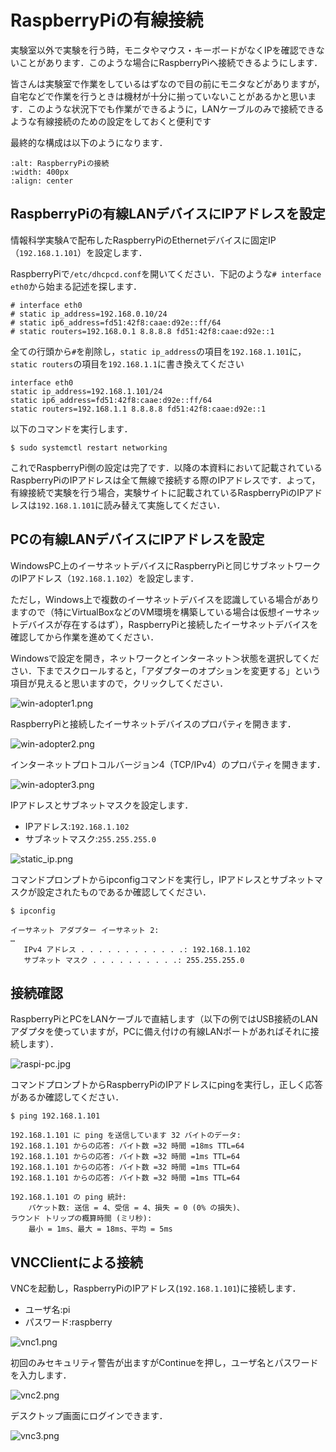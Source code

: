 # RaspberryPiの有線接続

実験室以外で実験を行う時，モニタやマウス・キーボードがなくIPを確認できないことがあります．このような場合にRaspberryPiへ接続できるようにします．

皆さんは実験室で作業をしているはずなので目の前にモニタなどがありますが，自宅などで作業を行うときは機材が十分に揃っていないことがあるかと思います．このような状況下でも作業ができるように，LANケーブルのみで接続できるような有線接続のための設定をしておくと便利です

最終的な構成は以下のようになります．

```{image} ../../../images/part1/part1_1/configration_wired.png
:alt: RaspberryPiの接続
:width: 400px
:align: center
```

## RaspberryPiの有線LANデバイスにIPアドレスを設定

情報科学実験Aで配布したRaspberryPiのEthernetデバイスに固定IP（`192.168.1.101`）を設定します．

RaspberryPiで`/etc/dhcpcd.conf`を開いてください．下記のような`# interface eth0`から始まる記述を探します．

```text
# interface eth0
# static ip_address=192.168.0.10/24
# static ip6_address=fd51:42f8:caae:d92e::ff/64
# static routers=192.168.0.1 8.8.8.8 fd51:42f8:caae:d92e::1
```

全ての行頭から`#`を削除し，`static ip_address`の項目を`192.168.1.101`に，`static routers`の項目を`192.168.1.1`に書き換えてください

```text
interface eth0
static ip_address=192.168.1.101/24
static ip6_address=fd51:42f8:caae:d92e::ff/64
static routers=192.168.1.1 8.8.8.8 fd51:42f8:caae:d92e::1
```

以下のコマンドを実行します．

```shell
$ sudo systemctl restart networking
```

これでRaspberryPi側の設定は完了です．以降の本資料において記載されているRaspberryPiのIPアドレスは全て無線で接続する際のIPアドレスです．よって，有線接続で実験を行う場合，実験サイトに記載されているRaspberryPiのIPアドレスは`192.168.1.101`に読み替えて実施してください．

## PCの有線LANデバイスにIPアドレスを設定

WindowsPC上のイーサネットデバイスにRaspberryPiと同じサブネットワークのIPアドレス（`192.168.1.102`）を設定します．

ただし，Windows上で複数のイーサネットデバイスを認識している場合がありますので（特にVirtualBoxなどのVM環境を構築している場合は仮想イーサネットデバイスが存在するはず），RaspberryPiと接続したイーサネットデバイスを確認してから作業を進めてください．

Windowsで設定を開き，ネットワークとインターネット＞状態を選択してください．下までスクロールすると，「アダプターのオプションを変更する」という項目が見えると思いますので，クリックしてください．

![win-adopter1.png](../../../images/part1/part1_1/win-adopter1.png)

RaspberryPiと接続したイーサネットデバイスのプロパティを開きます．

![win-adopter2.png](../../../images/part1/part1_1/win-adopter2.png)

インターネットプロトコルバージョン4（TCP/IPv4）のプロパティを開きます．

![win-adopter3.png](../../../images/part1/part1_1/win-adopter3.png)

IPアドレスとサブネットマスクを設定します．

- IPアドレス:`192.168.1.102`
- サブネットマスク:`255.255.255.0`

![static_ip.png](../../../images/part1/part1_1/static_ip.png)

コマンドプロンプトからipconfigコマンドを実行し，IPアドレスとサブネットマスクが設定されたものであるか確認してください．

```shell
$ ipconfig

イーサネット アダプター イーサネット 2:
…
   IPv4 アドレス . . . . . . . . . . . .: 192.168.1.102
   サブネット マスク . . . . . . . . . .: 255.255.255.0
```

## 接続確認

RaspberryPiとPCをLANケーブルで直結します（以下の例ではUSB接続のLANアダプタを使っていますが，PCに備え付けの有線LANポートがあればそれに接続します）．

![raspi-pc.jpg](../../../images/part1/part1_1/raspi-pc.jpg)

コマンドプロンプトからRaspberryPiのIPアドレスにpingを実行し，正しく応答があるか確認してください．

```shell
$ ping 192.168.1.101

192.168.1.101 に ping を送信しています 32 バイトのデータ:
192.168.1.101 からの応答: バイト数 =32 時間 =18ms TTL=64
192.168.1.101 からの応答: バイト数 =32 時間 =1ms TTL=64
192.168.1.101 からの応答: バイト数 =32 時間 =1ms TTL=64
192.168.1.101 からの応答: バイト数 =32 時間 =1ms TTL=64

192.168.1.101 の ping 統計:
    パケット数: 送信 = 4、受信 = 4、損失 = 0 (0% の損失)、
ラウンド トリップの概算時間 (ミリ秒):
    最小 = 1ms、最大 = 18ms、平均 = 5ms
```

## VNCClientによる接続

VNCを起動し，RaspberryPiのIPアドレス(`192.168.1.101`)に接続します．

- ユーザ名:pi
- パスワード:raspberry

![vnc1.png](../../../images/part1/part1_1/vnc1.png)

初回のみセキュリティ警告が出ますがContinueを押し，ユーザ名とパスワードを入力します．

![vnc2.png](../../../images/part1/part1_1/vnc2.png)

デスクトップ画面にログインできます．

![vnc3.png](../../../images/part1/part1_1/vnc3.png)
